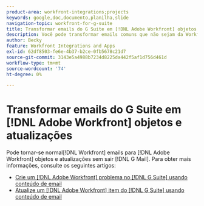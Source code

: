 ```yaml
---
product-area: workfront-integrations;projects
keywords: google,doc,documento,planilha,slide
navigation-topic: workfront-for-g-suite
title: Transformar emails do G Suite em [!DNL Adobe Workfront] objetos e atualizações
description: Você pode transformar emails comuns que não sejam da Workfront em [!DNL Adobe Workfront] objetos e atualizações sem sair do G Mail.
author: Becky
feature: Workfront Integrations and Apps
exl-id: 62df8503-fe6e-4b37-b2ce-0fb5678c21d7
source-git-commit: 3143e5a4988b7234d8225da442f5af1d756d461d
workflow-type: tm+mt
source-wordcount: '74'
ht-degree: 0%

---
```


# Transformar emails do G Suite em [!DNL Adobe Workfront] objetos e atualizações

Pode tornar-se normal[!DNL Workfront] emails para [!DNL Adobe Workfront] objetos e atualizações sem sair [!DNL G Mail]. Para obter mais informações, consulte os seguintes artigos:

* [Crie um [!DNL Adobe Workfront] problema no [!DNL G Suite] usando conteúdo de email](../../workfront-integrations-and-apps/workfront-for-g-suite/create-wf-issue-in-g-suite-using-email-content.md)
* [Atualize um [!DNL Adobe Workfront] item do [!DNL G Suite] usando conteúdo de email](../../workfront-integrations-and-apps/workfront-for-g-suite/update-wf-item-using-email-content.md)
